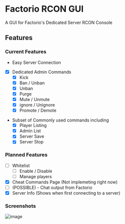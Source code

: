 # Factorio RCON GUI

A GUI for Factorio's Dedicated Server RCON Console

## Features

### Current Features

- Easy Server Connection
- [X] Dedicated Admin Commands
  - [X] Kick
  - [X] Ban / Unban
  - [X] Unban
  - [X] Purge
  - [X] Mute / Unmute
  - [X] ignore / Unignore
  - [X] Promote / Demote
- Subset of Commonly used commands including
  - [X] Player Listing
  - [X] Admin List
  - [X] Server Save
  - [X] Server Stop

### Planned Features

- [ ] Whitelist
  - [ ] Enable / Disable
  - [ ] Manage players
- [X] Cheat Commands Page (Not implemeting right now)
- [ ] (POSSIBLE) - Chat output from Factorio
- [X] Server Info (Shows when first connecting to a server)

### Screenshots

![image](https://user-images.githubusercontent.com/68386555/145589302-48f65f53-7240-4026-8291-d7ce85c5cf0f.png)
